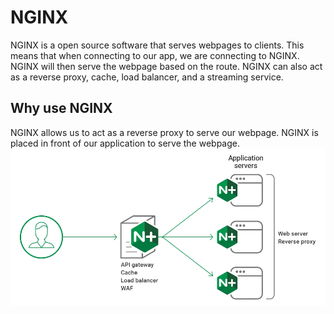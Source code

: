 # NGINX 
NGINX is a open source software that serves webpages to clients. This means that when connecting to our app, we are connecting to NGINX. NGINX will then serve the webpage based on the route. NGINX can also act as a reverse proxy, cache, load balancer, and a streaming service. 

## Why use NGINX
NGINX allows us to act as a reverse proxy to serve our webpage. NGINX is placed in front of our application to serve the webpage. 
<img src="..\user-guide-images\nignx.jpg"/>
